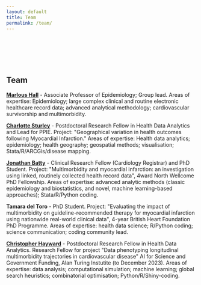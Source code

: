 ```yaml
---
layout: default
title: Team
permalink: /team/
---
```


<div style='margin-top:50px;margin-bottom:50px'>
<br>
</div>

## Team

[**Marlous Hall**](https://medicinehealth.leeds.ac.uk/medicine/staff/390/dr-marlous-hall) - Associate Professor of Epidemiology; Group lead. Areas of expertise: Epidemiology; large complex clinical and routine electronic healthcare record data; advanced analytical methodology; cardiovascular survivorship and multimorbidity.

[**Charlotte Sturley**](https://medicinehealth.leeds.ac.uk/staff/797/dr-charlotte-sturley) - Postdoctoral Research Fellow in Health Data Analytics and Lead for PPIE. Project: "Geographical variation in health outcomes following Myocardial Infarction." Areas of expertise: Health data analytics; epidemiology; health geography; geospatial methods; visualisation; Stata/R/ARCGis/disease mapping. 

[**Jonathan Batty**](https://medicinehealth.leeds.ac.uk/medicine/staff/11309/dr-jonathan-batty) - Clinical Research Fellow (Cardiology Registrar) and PhD Student. Project: "Multimorbidity and myocardial infarction: an investigation using linked, routinely collected health record data", 4ward North Wellcome PhD Fellowship. Areas of expertise: advanced analytic methods (classic epidemiology and biostatistics, and novel, machine learning-based approaches); Stata/R/Python coding.

**Tamara del Toro** - PhD Student. Project: "Evaluating the impact of multimorbidity on guideline-recommended therapy for myocardial infarction using nationwide real-world clinical data", 4-year British Heart Foundation PhD Programme. Areas of expertise: health data science; R/Python coding; science communication; coding community lead.

[**Christopher Hayward**](https://medicinehealth.leeds.ac.uk/medicine/staff/5031/dr-chris-hayward) - Postdoctoral Research Fellow in Health Data Analytics. Research Fellow for project "Data phenotyping longitudinal multimorbidity trajectories in cardiovascular disease" AI for Science and Government Funding, Alan Turing Instutite (to December 2023). Areas of expertise: data analysis; computational simulation; machine learning; global search heuristics; combinatorial optimisation; Python/R/Shiny-coding.

